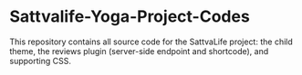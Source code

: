 # Sattvalife-Yoga-Project-Codes
This repository contains all source code for the SattvaLife project: the child theme, the reviews plugin (server-side endpoint and shortcode), and supporting CSS.
